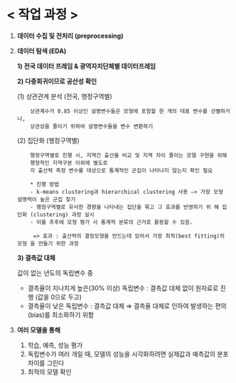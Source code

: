 # < 작업 과정 >

1. **데이터 수집 및 전처리 (preprocessing)**

2. **데이터 탐색 (EDA)**

      **1) 전국 데이터 프레임 & 광역자치단체별 데이터프레임**


      **2) 다중회귀이므로 공산성 확인**

      (1) 상관관계 분석 (전국, 행정구역별)

           상관계수가 0.85 이상인 설명변수들은 모형에 포함할 한 개의 대표 변수를 선별하거나,
           상관성을 줄이기 위하여 설명변수들을 변수 변환하기

      (2) 집단화 (행정구역별)

           행정구역별로 진행 시, 지역간 출산율 비교 및 지역 차이 줄이는 모델 구현을 위해 
           행정적인 지역구분 이외에 별도로 
           각 출산력 측정 변수를 대상으로 통계적인 군집이 나타나지 않는지 확인 필요

           * 진행 방법
           - k-means clustering과 hierarchical clustering 사용 —> 가장 모형 설명력이 높은 군집 찾기 
           - 행정구역별로 유사한 경향을 나타내는 집단을 묶고 그 효과를 반영하기 위 해 집단화 (clustering) 과정 실시 
           - 이를 추후에 모형 평가 시 통계적 분류의 근거로 활용할 수 있음.

            => 효과 : 출산력의 결정모형을 만드는데 있어서 가장 최적(best fitting)의 모형 을 만들기 위한 과정

      **3) 결측값 대체**

      값이 없는 년도의 독립변수 중

      - 결측율이 지나치게 높은(30% 이상) 독립변수 : 결측값 대체 없이 원자료로 진행 (값을 0으로 두고)
      - 결측율이 낮은 독립변수 : 결측값 대체
           ⇒ 결측율 대체로 인하여 발생하는 편의(bias)를 최소화하기 위함


3. **여러 모델을 통해**

      1) 학습, 예측, 성능 평가
      2) 독립변수가 여러 개일 때, 모델의 성능을 시각화하려면 실제값과 예측값의 분포차이를 그린다
      3) 최적의 모델 확인